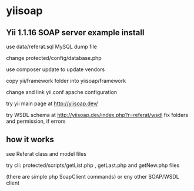 # yiisoap
Yii 1.1.16 SOAP server example
install
------
use data/referat.sql MySQL dump file

change protected/config/database.php

use composer update to update vendors

copy yii/framework folder into yiisoap/framework

change and link yii.conf apache configuration

try yii main page at http://yiisoap.dev/


try WSDL schema at http://yiisoap.dev/index.php?r=referat/wsdl
fix folders and permission, if errors

how it works
------
see Referat class and model files

try cli: protected/scripts/getList.php , getLast.php and getNew.php files 

(there are simple php SoapClient commands) or eny other SOAP/WSDL client
